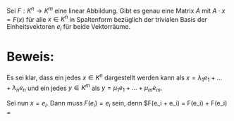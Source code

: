 Sei $F : K^n \rightarrow K^m$ eine linear Abbildung. Gibt es genau eine Matrix $A$ mit $A \cdot x = F(x)$ für alle $x \in K^n$ in Spaltenform bezüglich der trivialen Basis der Einheitsvektoren $e_i$ für beide Vektorräume.

# Beweis:
Es sei klar, dass ein jedes $x \in K^n$ dargestellt werden kann als $x = \lambda_1 e_1 + ... + \lambda_n e_n$ und ein jedes $y \in K^m$ als $y = \mu_1 e_1 + ... + \mu_m e_m$. 

Sei nun $x = e_i$. Dann muss $F(e_i) = e_i$ sein, denn $F(e_i + e_i) = F(e_i) + F(e_i) =  